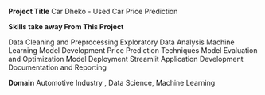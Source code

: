 **Project Title**
Car Dheko - Used Car Price Prediction

**Skills take away From This Project**

Data Cleaning and Preprocessing
Exploratory Data Analysis
Machine Learning Model Development
Price Prediction Techniques
Model Evaluation and Optimization
Model Deployment
Streamlit Application Development
Documentation and Reporting


**Domain**
Automotive Industry , Data Science, Machine Learning

